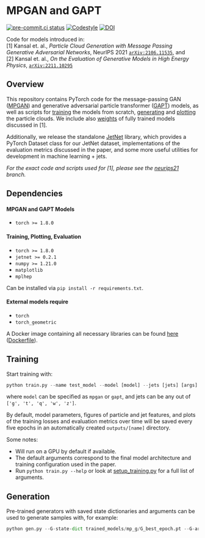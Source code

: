 # MPGAN and GAPT

[![pre-commit.ci status](https://results.pre-commit.ci/badge/github/rkansal47/MPGAN/main.svg)](https://results.pre-commit.ci/latest/github/rkansal47/MPGAN/main)
[![Codestyle](https://img.shields.io/badge/code%20style-black-000000.svg)](https://github.com/psf/black)
[![DOI](https://zenodo.org/badge/382939833.svg)](https://zenodo.org/badge/latestdoi/382939833)

Code for models introduced in: \
[1] Kansal et. al., *Particle Cloud Generation with Message Passing Generative Adversarial Networks*, NeurIPS 2021 [`arXiv:2106.11535`](https://arxiv.org/abs/2106.11535), and \
[2] Kansal et. al., *On the Evaluation of Generative Models in High Energy Physics*, [`arXiv:2211.10295`](https://arxiv.org/abs/2211.10295)


## Overview

This repository contains PyTorch code for the message-passing GAN ([MPGAN](mpgan/model.py)) and generative adversarial particle transformer ([GAPT]((gapt/model.py))) models, as well as scripts for [training](train.py) the models from scratch, [generating](gen.py) and [plotting](plotting.py) the particle clouds. 
We include also [weights](trained_models) of fully trained models discussed in [1]. 

Additionally, we release the standalone [JetNet](https://github.com/jet-net/JetNet) library, which provides a PyTorch Dataset class for our JetNet dataset, implementations of the evaluation metrics discussed in the paper, and some more useful utilities for development in machine learning + jets.

*For the exact code and scripts used for [1], please see the [neurips21](https://github.com/rkansal47/MPGAN/tree/neurips21) branch.*

## Dependencies

#### MPGAN and GAPT Models

 - `torch >= 1.8.0`

#### Training, Plotting, Evaluation

 - `torch >= 1.8.0`
 - `jetnet >= 0.2.1`
 - `numpy >= 1.21.0`
 - `matplotlib`
 - `mplhep`

 Can be installed via `pip install -r requirements.txt`.

#### External models require

 - `torch`
 - `torch_geometric`


A Docker image containing all necessary libraries can be found [here](https://gitlab-registry.nautilus.optiputer.net/raghsthebest/mnist-graph-gan:nov22) ([Dockerfile](Dockerfile)).


## Training

Start training with:

```python
python train.py --name test_model --model [model] --jets [jets] [args]  
```

where `model` can be specified as `mpgan` or `gapt`, and jets can be any out of `['g', 't', 'q', 'w', 'z']`.

By default, model parameters, figures of particle and jet features, and plots of the training losses and evaluation metrics over time will be saved every five epochs in an automatically created `outputs/[name]` directory.

Some notes:
 - Will run on a GPU by default if available. 
 - The default arguments correspond to the final model architecture and training configuration used in the paper. 
 - Run `python train.py --help` or look at [setup_training.py](setup_training.py) for a full list of arguments.


## Generation

Pre-trained generators with saved state dictionaries and arguments can be used to generate samples with, for example:

```python
python gen.py --G-state-dict trained_models/mp_g/G_best_epoch.pt --G-args trained_models/mp_g/args.txt --num-samples 50,000 --output-file trained_models/mp_g/gen_jets.npy
```
